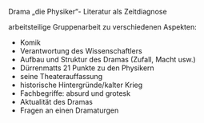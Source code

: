 Drama „die Physiker“- Literatur als Zeitdiagnose

arbeitsteilige Gruppenarbeit zu verschiedenen Aspekten:

- Komik
- Verantwortung des Wissenschaftlers
- Aufbau und Struktur des Dramas (Zufall, Macht usw.)
- Dürrenmatts 21 Punkte zu den Physikern
- seine Theaterauffassung
- historische Hintergründe/kalter Krieg
- Fachbegriffe: absurd und grotesk
- Aktualität des Dramas
- Fragen an einen Dramaturgen

